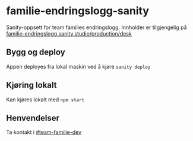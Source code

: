 # familie-endringslogg-sanity
Sanity-oppsett for team families endringslogg.
Innholder er tilgjengelig på [familie-endringslogg.sanity.studio/production/desk](https://familie-endringslogg.sanity.studio/production/desk)

## Bygg og deploy
Appen deployes fra lokal maskin ved å kjøre `sanity deploy`

## Kjøring lokalt
Kan kjøres lokalt med `npm start`


## Henvendelser
Ta kontakt i [#team-familie-dev](https://nav-it.slack.com/archives/CJN0STWB0)
